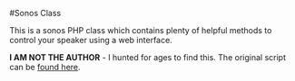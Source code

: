 #Sonos Class

This is a sonos PHP class which contains plenty of helpful methods to control your speaker using a web interface.

**I AM NOT THE AUTHOR** - I hunted for ages to find this. The original script can be [found here](http://www.ip-symcon.de/wiki/PHPSonos).

 
